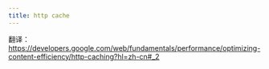 ```yaml
---
title: http cache
---
```


翻译：https://developers.google.com/web/fundamentals/performance/optimizing-content-efficiency/http-caching?hl=zh-cn#_2




